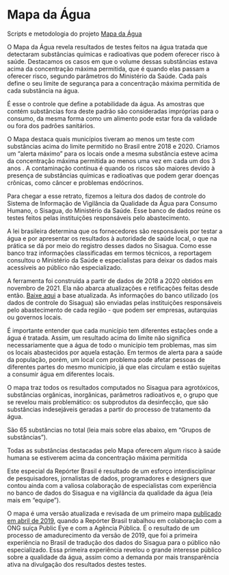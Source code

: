 # Mapa da Água
Scripts e metodologia do projeto [Mapa da Água](https://mapadaagua.reporterbrasil.org.br/)

O Mapa da Água revela resultados de testes feitos na água tratada que detectaram substâncias químicas e radioativas que podem oferecer risco à saúde. Destacamos os casos em que o volume dessas substâncias estava acima da concentração máxima permitida, que é quando elas passam a oferecer risco, segundo parâmetros do Ministério da Saúde. Cada país define o seu limite de segurança para a concentração máxima permitida de cada substância na água.

É esse o controle que define a potabilidade da água. As amostras que contém substâncias fora deste padrão são consideradas impróprias para o consumo, da mesma forma como um alimento pode estar fora da validade ou fora dos padrões sanitários.

O Mapa destaca quais municípios tiveram ao menos um teste com substâncias acima do limite permitido no Brasil entre 2018 e 2020. Criamos um “alerta máximo” para os locais onde a mesma substância esteve acima da concentração máxima permitida ao menos uma vez em cada um dos 3 anos . A contaminação contínua é quando os riscos são maiores devido à presença de substâncias químicas e radioativas que podem gerar doenças crônicas, como câncer e problemas endócrinos.

Para chegar a esse retrato, fizemos a leitura dos dados de controle do Sistema de Informação de Vigilância da Qualidade da Água para Consumo Humano, o Sisagua, do Ministério da Saúde. Esse banco de dados reúne os testes feitos pelas instituições responsáveis pelo abastecimento.

A lei brasileira determina que os fornecedores são responsáveis por testar a água e por apresentar os resultados à autoridade de saúde local, o que na prática se dá por meio do registro desses dados no Sisagua. Como esse banco traz informações classificadas em termos técnicos, a reportagem consultou o Ministério da Saúde e especialistas para deixar os dados mais acessíveis ao público não especializado.

A ferramenta foi construída a partir de dados de 2018 a 2020 obtidos em novembro de 2021. Ela não abarca atualizações e retificações feitas desde então. [Baixe aqui](https://dados.gov.br/dataset/controle-semestral) a base atualizada. As informações do banco utilizado (os dados de controle do Sisagua) são enviadas pelas instituições responsáveis pelo abastecimento de cada região - que podem ser empresas, autarquias ou governos locais.

É importante entender que cada município tem diferentes estações onde a água é tratada. Assim, um resultado acima do limite não significa necessariamente que a água de todo o município tem problemas, mas sim os locais abastecidos por aquela estação. Em termos de alerta para a saúde da população, porém, um local com problema pode afetar pessoas de diferentes partes do mesmo município, já que elas circulam e estão sujeitas a consumir água em diferentes locais.

O mapa traz todos os resultados computados no Sisagua para agrotóxicos, substâncias orgânicas, inorgânicas, parâmetros radioativos e, o grupo que se revelou mais problemático: os subprodutos da desinfecção, que são substâncias indesejáveis geradas a partir do processo de tratamento da água.

São 65 substâncias no total (leia mais sobre elas abaixo, em “Grupos de substâncias”).

Todas as substâncias destacadas pelo Mapa oferecem algum risco à saúde humana se estiverem acima da concentração máxima permitida

Este especial da Repórter Brasil é resultado de um esforço interdisciplinar de pesquisadores, jornalistas de dados, programadores e designers que contou ainda com a valiosa colaboração de especialistas com experiência no banco de dados do Sisagua e na vigilância da qualidade da água (leia mais em “equipe”).

O mapa é uma versão atualizada e revisada de um primeiro mapa [publicado em abril de 2019](https://portrasdoalimento.info/agrotoxico-na-agua/#), quando a Repórter Brasil trabalhou em colaboração com a ONG suíça Public Eye e com a Agência Pública. É o resultado de um processo de amadurecimento da versão de 2019, que foi a primeira experiência no Brasil de tradução dos dados do Sisagua para o público não especializado. Essa primeira experiência revelou o grande interesse público sobre a qualidade da água, assim como a demanda por mais transparência ativa na divulgação dos resultados destes testes.



